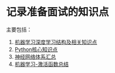 # 记录准备面试的知识点

主要包括：

1. [机器学习深度学习结构及相关知识点](./机器学习深度学习结构及相关知识点.md)
2. [Python核心知识点](./Python核心知识点.md)
3. [神经网络体系汇总](神经网络体系汇总.png)
4. [机器学习-激活函数总结](./机器学习-激活函数总结.md)

